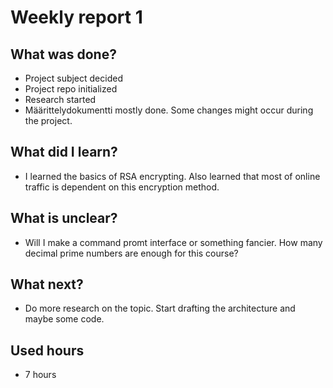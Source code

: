 # Weekly report 1
## What was done?
- Project subject decided
- Project repo initialized
- Research started
- Määrittelydokumentti mostly done. Some changes might occur during the project.
## What did I learn?
- I learned the basics of RSA encrypting. Also learned that most of online traffic is dependent on this encryption method.
## What is unclear?
- Will I make a command promt interface or something fancier. How many decimal prime numbers are enough for this course?
## What next?
- Do more research on the topic. Start drafting the architecture and maybe some code.
## Used hours
- 7 hours
